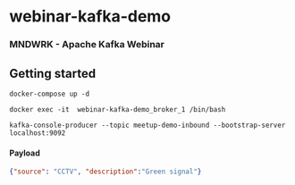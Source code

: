 # webinar-kafka-demo
### MNDWRK - Apache Kafka Webinar

## Getting started

```console
docker-compose up -d

docker exec -it  webinar-kafka-demo_broker_1 /bin/bash

kafka-console-producer --topic meetup-demo-inbound --bootstrap-server localhost:9092

```

#### Payload
```json
{"source": "CCTV", "description":"Green signal"}
```
